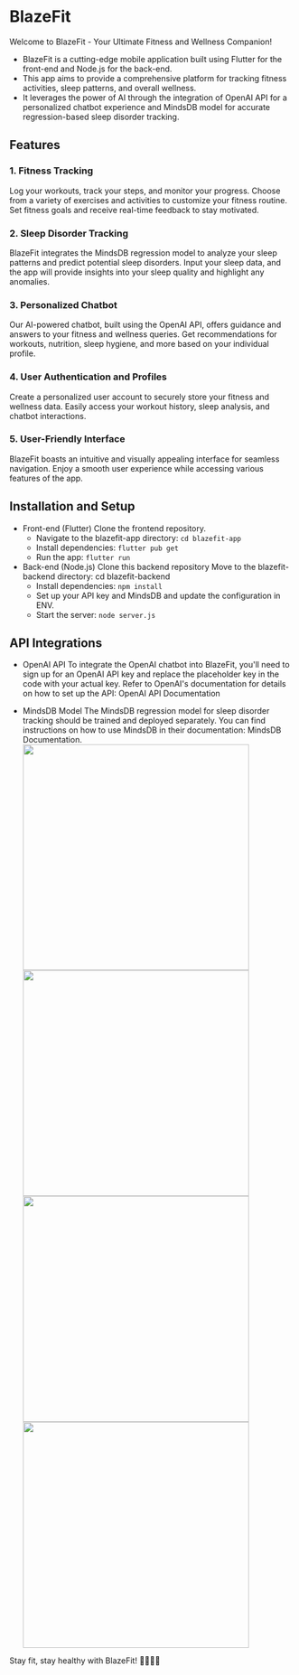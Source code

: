 # BlazeFit
Welcome to BlazeFit - Your Ultimate Fitness and Wellness Companion!

* BlazeFit is a cutting-edge mobile application built using Flutter for the front-end and Node.js for the back-end.
* This app aims to provide a comprehensive platform for tracking fitness activities, sleep patterns, and overall wellness. 
* It leverages the power of AI through the integration of OpenAI API for a personalized chatbot experience and MindsDB model for accurate regression-based sleep disorder tracking.

## Features
### 1. Fitness Tracking
Log your workouts, track your steps, and monitor your progress.
Choose from a variety of exercises and activities to customize your fitness routine.
Set fitness goals and receive real-time feedback to stay motivated.
### 2. Sleep Disorder Tracking
BlazeFit integrates the MindsDB regression model to analyze your sleep patterns and predict potential sleep disorders.
Input your sleep data, and the app will provide insights into your sleep quality and highlight any anomalies.
### 3. Personalized Chatbot
Our AI-powered chatbot, built using the OpenAI API, offers guidance and answers to your fitness and wellness queries.
Get recommendations for workouts, nutrition, sleep hygiene, and more based on your individual profile.
### 4. User Authentication and Profiles
Create a personalized user account to securely store your fitness and wellness data.
Easily access your workout history, sleep analysis, and chatbot interactions.
### 5. User-Friendly Interface
BlazeFit boasts an intuitive and visually appealing interface for seamless navigation.
Enjoy a smooth user experience while accessing various features of the app.

## Installation and Setup
* Front-end (Flutter)
Clone the frontend repository.
  * Navigate to the blazefit-app directory: ```cd blazefit-app```
  * Install dependencies: ```flutter pub get```
  * Run the app: ```flutter run```
* Back-end (Node.js)
Clone this backend repository
Move to the blazefit-backend directory: cd blazefit-backend
  * Install dependencies: ```npm install```
  * Set up your API key and MindsDB and update the configuration in ENV.
  * Start the server: ```node server.js```

## API Integrations
* OpenAI API
To integrate the OpenAI chatbot into BlazeFit, you'll need to sign up for an OpenAI API key and replace the placeholder key in the code with your actual key. Refer to OpenAI's documentation for details on how to set up the API: OpenAI API Documentation

* MindsDB Model
The MindsDB regression model for sleep disorder tracking should be trained and deployed separately. You can find instructions on how to use MindsDB in their documentation: MindsDB Documentation.
<img src="https://github.com/ManishMadan2882/openFitAPI/assets/96079232/8d86e028-dea0-44f5-9c64-92f47126f720" width="400"></img>
<img src="https://github.com/ManishMadan2882/openFitAPI/assets/96079232/4c1c6ee3-5076-44c0-bcae-065e00b722e9" width="400"></img>
<img src="https://github.com/ManishMadan2882/openFitAPI/assets/96079232/c2ec2f35-b6cf-4873-a896-46489f1f85b5" width="400"></img>
<img src="https://github.com/ManishMadan2882/openFitAPI/assets/96079232/fc2015d8-6220-4965-8459-5eeb9bfc6ec3" width="400"></img>




Stay fit, stay healthy with BlazeFit! 🏋️‍♂️💤🤖
